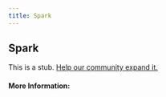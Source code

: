 ```yaml
---
title: Spark
---
```


## Spark

This is a stub. [Help our community expand it.](https://github.com/freeCodeCamp/guide-articles/tree/master/articles/Data-Science/Spark/index.md)

<!-- The article goes here, in GitHub-flavored Markdown. Feel free to add YouTube videos, images, and CodePen/JSBin embeds  -->

#### More Information:
<!-- Please add any articles you think might be helpful to read before writing the article -->


